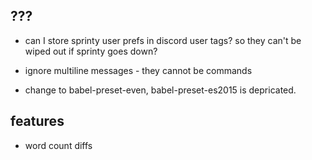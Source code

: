## ???
- can I store sprinty user prefs in discord user tags? so they can't be wiped out if sprinty goes down?

- ignore multiline messages - they cannot be commands

- change to babel-preset-even, babel-preset-es2015 is depricated.

## features
- word count diffs
